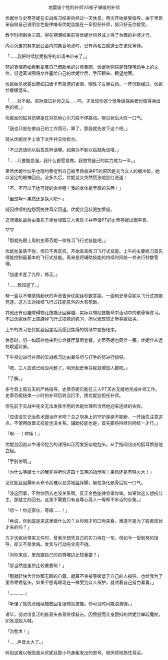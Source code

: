 <p align="center">地雷级个性的补师VS核子弹级的补师</p>

优妮丝与史蒂芬妮在实战练习结束后经过一天休息，再次开始接受指导。由于里昂亲自向自己说明金色旋律唯有优妮丝能在一军担任补师，努只好无奈接受。

教学时间剩余三周。得在期满结束前将优妮丝培养成上得了台面的补师才行。

内心沉重的努来到公会内的集合地点时，已有两名白魔道士在该处等待。

「……我把继续接受指导的申请书带来了。」

努的表情宛如看到拿著自己借款单的讨债集团，优妮丝则只是轻轻甩动手上的文件。努远离试图将文件塞给自己的优妮丝后，手压眼头、眼望地面。

优妮丝见状露出宛如臼齿卡有菜渣的表情，眼珠子左晃右动。一阵沉默经过，优妮丝缓缓低头。

「……对不起。实际做过补师之后……呜，才发现你这个低等级探索者也做得满出色的呢。」

优妮丝的狐耳彷佛是在对抗地心引力般不停跳动。努见状后大叹一口气。

「我也只是在做自己的工作而已，算了。那我就先收下这个吧。」

努从优妮丝手上收下文件并交给柜台。

「不过还请你以后乖乖听话喔。如果办不到以后就免谈喽。」

「……只要能变强，我什么都愿意做。我想凭自己的实力成为一军。」

果然优妮丝似乎也隐约察觉到自己被里昂放进PT的原因是充当众人的缓冲垫，她以坚定的眼神回应。没多久后，优妮丝又突然慌张地脸红说道：

「不、不可以下达可疑的命令喔！我的身体是里昂的东西！」

「里昂啊～果然还是换人吧～」

努因啰嗦的抱怨而摀住耳朵回道。优妮丝见状更加愤怒。

这场骚乱最后由事先于柜台领取三人素质卡并申请PT的史蒂芬妮出面平息。

▽▽

「那就先跟上周的史蒂芬妮一样练习飞行式技能吧。」

优妮丝虽感不悦，但已不再反抗，开始乖乖练习飞行式技能。上午的主要练习首先得能控制最基本的飞行式技能。再来是将辅助技能的持续时间统一并进行秒数管理。

「加速术差了九秒，修正。」

「……我知道了。」

努一面以不带感情起伏的声音告诉优妮丝秒数差距，一面和史蒂芬妮以飞行式技能竞逐。这方法对操控飞行式技能意外的大有帮助。

其他还有设置障碍物让技能迂回穿越、实际以辅助技能命中活动中的骸骨等练习。不过优妮丝在上周跷掉飞行式技能的练习，所以表现较史蒂芬妮拙劣。

上午的练习在优妮丝因差距而感到焦躁的情绪中宣告结束。

休息时，努一如既往地来到公会餐厅享用套餐，史蒂芬妮也同伴一旁。优妮丝从远处眺望此景。

下午将边进行补师的实战练习边由兼任坦与打手的努进行指导。

「嗯，三人应该已经没问题了。明天起史蒂芬妮就增加人数吧。」

「了解。」

多亏努上周五天的严格指导，史蒂芬妮已能在三人PT天衣无缝地完成补师工作。史蒂芬妮结束一小时的补师后转当打手，换优妮丝担任补师。

但先前于实战中完全无法发挥作用的优妮丝理所当然地迎来连续的失败。

「应该没忘记治愈术跟治疗术吧？总之坦身上的守护是绝不能断，一开始先注意这点。不使用放置式技能也没关系。辅助技能也是，首先要将持续时间统一才行。」

「啊──！啰嗦！」

优妮丝因战斗中语带挖苦的详细纠正而发狂似地抱头。从手指间钻出的狐耳愤怒地立起。

「手别停啊。」

「为什么等级七十的我非得听你这四十五等的指示呢！果然还是有够火大！」

见优妮丝因需听从命令而难以忍受地猛跺脚，努在净化骸骨后叹一口气。

「没这回事，不然你回去也没关系啊。反正金色旋律会罩你嘛。如果你这么想扮公主，那就立刻回去。这里不需要只有自尊心高人一等却不听话的杂鱼。」

「唔～！你这家伙，等级……！」

「再说，你到底是来这里做什么的？从你刚才的口吻来看，难道不是为了脱离现状才来的吗？」

方才优妮丝带来文件时，曾表示想凭自己的实力待在一军。但如今一受到努的指导，却又不禁发病。发言与行动完全兜不拢。

「对你来说，里昂跟自己的自尊哪边比较重要？」

「那当然是里昂比较重要啊！」

「那就赶快舍弃你那无聊的自尊。就算不爽被等级低于自己的人指导，也给我为了里昂乖乖低头。如果不想再跟现在一样受到众人保护，就试著自己努力看看。」

「…………」

「听懂了就快点继续施放回复跟辅助技能。你可没时间能浪费喔。」

语毕，努对准复活的骸骨头盖骨继续敲击。因愤怒而全身颤抖的优妮丝举起魔杖，如发泄般大喊。

「治愈术！」

「……声音太大了。」

听到这难以相信是从优妮丝那小巧身躯发出的怒号，努厌烦地摀住耳朵。

